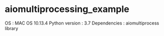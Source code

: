 # aiomultiprocessing_example

OS : MAC OS 10.13.4
Python version : 3.7 
Dependencies : aiomultiprocess library 
